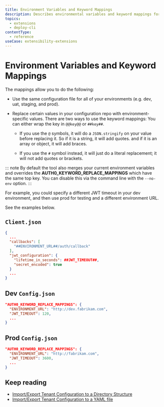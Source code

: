 ```yaml
---
title: Environment Variables and Keyword Mappings
description: Describes environmental variables and keyword mappings for exporting tenant configurations. 
topics:
  - extensions
  - deploy-cli
contentType:
  - reference
useCase: extensibility-extensions
---
```

# Environment Variables and Keyword Mappings

The mappings allow you to do the following:

* Use the same configuration file for all of your environments (e.g. dev, uat, staging, and prod).

* Replace certain values in your configuration repo with environment-specific values. There are two ways to use the keyword mappings: You can either wrap the key in `@@key@@` or `##key##`. 

  - If you use the `@` symbols, it will do a `JSON.stringify` on your value before replacing it.  So if it is a string, it will add quotes. and if it is an array or object, it will add braces.  

  - If you use the `#` symbol instead, it will just do a literal replacement; it will not add quotes or brackets.

::: note
By default the tool also merges your current environment variables and overrides the **AUTH0_KEYWORD_REPLACE_MAPPINGS** which have the same top key. You can disable this via the command line with the `--no-env` option.
:::

For example, you could specify a different JWT timeout in your dev environment, and then use prod for testing and a different environment URL. 

See the examples below.

## `Client.json`

```json
{
  ...
  "callbacks": [
    "##ENVIRONMENT_URL##/auth/callback"
  ],
  "jwt_configuration": {
    "lifetime_in_seconds": ##JWT_TIMEOUT##,
    "secret_encoded": true
  }
  ...
}
```

## Dev `Config.json`

```json
"AUTH0_KEYWORD_REPLACE_MAPPINGS": {
  "ENVIRONMENT_URL": "http://dev.fabrikam.com",
  "JWT_TIMEOUT": 120,
  ...
}
```

## Prod `Config.json`

```json
"AUTH0_KEYWORD_REPLACE_MAPPINGS": {
  "ENVIRONMENT_URL": "http://fabrikam.com",
  "JWT_TIMEOUT": 3600,
  ...
}
```

## Keep reading

* [Import/Export Tenant Configuration to a Directory Structure](/extensions/deploy-cli/guides/import-export-directory-structure)
* [Import/Export Tenant Configuration to a YAML file](/extensions/deploy-cli/guides/import-export-yaml-file)
